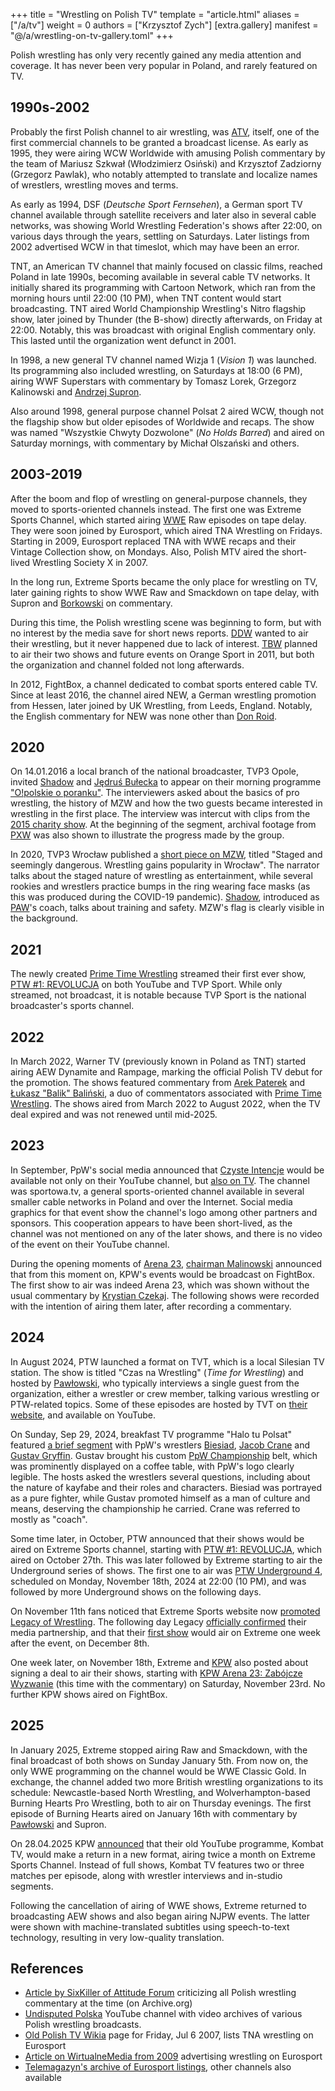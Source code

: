 +++
title = "Wrestling on Polish TV"
template = "article.html"
aliases = ["/a/tv"]
weight = 0
authors = ["Krzysztof Zych"]
[extra.gallery]
manifest = "@/a/wrestling-on-tv-gallery.toml"
+++

Polish wrestling has only very recently gained any media attention and coverage. It has never been very popular
in Poland, and rarely featured on TV.

<!-- more -->

## 1990s-2002

Probably the first Polish channel to air wrestling, was [ATV][atv-wikipedia], itself, one of the first commercial channels to be granted a broadcast license.
As early as 1995, they were airing WCW Worldwide with amusing Polish commentary by the team of Mariusz Szkwał (Włodzimierz Osiński) and Krzysztof Zadziorny (Grzegorz Pawlak), who notably attempted to translate and localize names of wrestlers, wrestling moves and terms.

As early as 1994, DSF (_Deutsche Sport Fernsehen_), a German sport TV channel available through satellite receivers and later also in several cable networks, was showing World Wrestling Federation's shows after 22:00, on various days through the years, settling on Saturdays.
Later listings from 2002 advertised WCW in that timeslot, which may have been an error.

TNT, an American TV channel that mainly focused on classic films, reached Poland in late 1990s, becoming available in several cable TV networks. It initially shared its programming with Cartoon Network, which ran from the morning hours until 22:00 (10&nbsp;PM), when TNT content would start broadcasting.
TNT aired World Championship Wrestling's Nitro flagship show, later joined by Thunder (the B-show) directly afterwards, on Friday at 22:00. Notably, this was broadcast with original English commentary only. This lasted until the organization went defunct in 2001.


In 1998, a new general TV channel named Wizja&nbsp;1 (_Vision&nbsp;1_) was launched. Its programming also included wrestling, on Saturdays at 18:00 (6&nbsp;PM), airing WWF Superstars with commentary by Tomasz Lorek, Grzegorz Kalinowski and [Andrzej Supron](@/w/andrzej-supron.md).

Also around 1998, general purpose channel Polsat&nbsp;2 aired WCW, though not the flagship show but older episodes of Worldwide and recaps. The show was named "Wszystkie Chwyty Dozwolone" (_No Holds Barred_) and aired on Saturday mornings, with commentary by Michał Olszański and others.

## 2003-2019

After the boom and flop of wrestling on general-purpose channels, they moved to sports-oriented channels instead.
The first one was Extreme Sports Channel, which started airing [WWE](@/o/wwe.md) Raw episodes on tape delay. They were soon joined by Eurosport, which aired TNA Wrestling on Fridays.
Starting in 2009, Eurosport replaced TNA with WWE recaps and their Vintage Collection show, on Mondays. Also, Polish MTV aired the short-lived Wrestling Society X in 2007.

In the long run, Extreme Sports became the only place for wrestling on TV, later gaining rights to show WWE Raw and Smackdown on tape delay, with Supron and [Borkowski](@/w/pawel-borkowski.md) on commentary.

During this time, the Polish wrestling scene was beginning to form, but with no interest by the media save for short news reports.
[DDW](@/o/ddw.md) wanted to air their wrestling, but it never happened due to lack of interest.
[TBW](@/o/tbw.md) planned to air their two shows and future events on Orange Sport in 2011, but both the organization and channel folded not long afterwards.

In 2012, FightBox, a channel dedicated to combat sports entered cable TV. Since at least 2016, the channel aired NEW, a German wrestling promotion from Hessen, later joined by UK Wrestling, from Leeds, England. Notably, the English commentary for NEW was none other than [Don Roid](@/w/don-roid.md).

## 2020

On 14.01.2016 a local branch of the national broadcaster, TVP3 Opole, invited [Shadow](@/w/shadow.md) and [Jędruś Bułecka](@/w/jedrus-bulecka.md) to appear on their morning programme ["O!polskie o poranku"][mzw-tvp3-opole]. The interviewers asked about the basics of pro wrestling, the history of MZW and how the two guests became interested in wrestling in the first place. The interview was intercut with clips from the [2015 charity show](@/e/mzw/2015-01-11-mzw-charity-show-2015.md). At the beginning of the segment, archival footage from [PXW](@/o/pxw.md) was also shown to illustrate the progress made by the group.

In 2020, TVP3 Wrocław published a [short piece on MZW][mzw-tvp3], titled "Staged and seemingly dangerous. Wrestling gains popularity in Wrocław". The narrator talks about the staged nature of wrestling as entertainment, while several rookies and wrestlers practice bumps in the ring wearing face masks (as this was produced during the COVID-19 pandemic). [Shadow](@/w/shadow.md), introduced as [PAW](@/o/paw.md)'s coach, talks about training and safety. MZW's flag is clearly visible in the background.

## 2021

The newly created [Prime Time Wrestling](@/o/ptw.md) streamed their first ever show, [PTW #1: REVOLUCJA](@/e/ptw/2021-10-09-ptw-1-revolucja.md) on both YouTube and TVP Sport. While only streamed, not broadcast, it is notable because TVP Sport is the national broadcaster's sports channel.

## 2022

In March 2022, Warner TV (previously known in Poland as TNT) started airing AEW Dynamite and Rampage, marking the official Polish TV debut for the promotion. The shows featured commentary from [Arek Paterek](@/w/arek-paterek.md) and [Łukasz "Balik" Baliński](@/w/lukasz-balinski.md), a duo of commentators associated with [Prime Time Wrestling](@/o/ptw.md). The shows aired from March 2022 to August 2022, when the TV deal expired and was not renewed until mid-2025.

## 2023

In September, PpW's social media announced that [Czyste Intencje](@/e/ppw/2023-09-09-ppw-czyste-intencje.md) would be available not only on their YouTube channel, but [also on TV][czysteintencje-fb].
The channel was sportowa.tv, a general sports-oriented channel available in several smaller cable networks in Poland and over the Internet.
Social media graphics for that event show the channel's logo among other partners and sponsors. This cooperation appears to have been short-lived, as the channel was not mentioned on any of the later shows, and there is no video of the event on their YouTube channel.

During the opening moments of [Arena 23](@/e/kpw/2023-11-24-kpw-arena-23.md), [chairman Malinowski](@/w/krystian-malinowski.md) announced that from this moment on, KPW's events would be broadcast on FightBox. The first show to air was indeed Arena 23, which was shown without the usual commentary by [Krystian Czekaj](@/w/krystian-czekaj.md). The following shows were recorded with the intention of airing them later, after recording a commentary.

## 2024

In August 2024, PTW launched a format on TVT, which is a local Silesian TV station. The show is titled "Czas na Wrestling" (_Time for Wrestling_) and hosted by [Pawłowski](@/w/pan-pawlowski.md), who typically interviews a single guest from the organization, either a wrestler or crew member, talking various wrestling or PTW-related topics. Some of these episodes are hosted by TVT on [their website][tvt-czas], and available on YouTube.

On Sunday, Sep 29, 2024, breakfast TV programme "Halo tu Polsat" featured [a brief segment][halo-tu-ppw] with PpW's wrestlers [Biesiad](@/w/biesiad.md), [Jacob Crane](@/w/jacob-crane.md) and [Gustav Gryffin](@/w/gustav-gryffin.md). Gustav brought his custom [PpW Championship](@/c/ppw-championship.md) belt, which was prominently displayed on a coffee table, with PpW's logo clearly legible.
The hosts asked the wrestlers several questions, including about the nature of kayfabe and their roles and characters. Biesiad was portrayed as a pure fighter, while Gustav promoted himself as a man of culture and means, deserving the championship he carried. Crane was referred to mostly as "coach".

Some time later, in October, PTW announced that their shows would be aired on Extreme Sports channel, starting with [PTW #1: REVOLUCJA](@/e/ptw/2021-10-09-ptw-1-revolucja.md), which aired on October 27th.
This was later followed by Extreme starting to air the Underground series of shows.
The first one to air was [PTW Underground 4](@/e/ptw/2022-04-24-ptw-underground-4.md), scheduled on Monday, November 18th, 2024 at 22:00 (10&nbsp;PM), and was followed by more Underground shows on the following days.

On November 11th fans noticed that Extreme Sports website now [promoted Legacy of Wrestling][extreme-low-1].
The following day Legacy [officially confirmed][extreme-low-2] their media partnership, and that their [first show](@/e/low/2024-12-01-low-1.md) would air on Extreme one week after the event, on December 8th.

One week later, on November 18th, Extreme and [KPW](@/o/kpw.md) also posted about signing a deal to air their shows, starting with [KPW Arena 23: Zabójcze Wyzwanie](@/e/kpw/2023-11-24-kpw-arena-23.md) (this time with the commentary) on Saturday, November 23rd.
No further KPW shows aired on FightBox.

## 2025

In January 2025, Extreme stopped airing Raw and Smackdown, with the final broadcast of both shows on Sunday January 5th. From now on, the only WWE programming on the channel would be WWE Classic Gold. In exchange, the channel added two more British wrestling organizations to its schedule: Newcastle-based North Wrestling, and Wolverhampton-based Burning Hearts Pro Wrestling, both to air on Thursday evenings. The first episode of Burning Hearts aired on January 16th with commentary by [Pawłowski](@/w/pan-pawlowski.md) and Supron.

On 28.04.2025 KPW [announced][kombat-tv] that their old YouTube programme, Kombat TV, would make a return in a new format, airing twice a month on Extreme Sports Channel. Instead of full shows, Kombat TV features two or three matches per episode, along with wrestler interviews and in-studio segments.

Following the cancellation of airing of WWE shows, Extreme returned to broadcasting AEW shows and also began airing NJPW events. The latter were shown with machine-translated subtitles using speech-to-text technology, resulting in very low-quality translation.

## References

* [Article by SixKiller of Attitude Forum](https://web.archive.org/web/20210804014112/https://www.wrestling.pl/12-groszy-3-dlaczego-nie-chce-wrestlingu-w-polskiej-telewizji.html) criticizing all Polish wrestling commentary at the time (on Archive.org)
* [Undisputed Polska](https://www.youtube.com/@Undisputed-Polska/playlists) YouTube channel with video archives of various Polish wrestling broadcasts.
* [Old Polish TV Wikia][staratelewizja-2007] page for Friday, Jul 6 2007, lists TNA wrestling on Eurosport
* [Article on WirtualneMedia from 2009][wmedia-eurosport] advertising wrestling on Eurosport
* [Telemagazyn's archive of Eurosport listings](https://telemagazyn.pl/stacje/eurosport-1/archiwum), other channels also available


[extreme-low-1]: https://www.extreme.com/pl/program/legacy-of-wrestling/
[extreme-low-2]: https://www.facebook.com/legacyofwrestlingpl/posts/pfbid02mTUKt1pcAtvxPxFZASu4UHCEWbPLnbmnuDe219qYvB41kXG8rXLdyfMPefFbky3gl
[tvt-youtube]: https://www.youtube.com/@TVTtelewizja
[tvt-czas]: https://telewizjatvt.pl/?s=czas+na+wrestling
[ptw-extreme]: https://www.extreme.com/pl/program/prime-time-wrestling/
[fb-extreme-sports]: https://www.facebook.com/PrimeTimeWrestlingPL/posts/pfbid0DwHGQai69fPD3yYBa58LBvcCPFFLNsVShRaq8fru5VuiHaT9jhviRnyjk3X3rYqFl
[halo-tu-ppw]: https://youtu.be/rbscVyOSjn0?si=Li0WYQoHiVM9V-Pe
[czysteintencje-fb]: https://www.facebook.com/OficjalnePPW/posts/pfbid02R3XfFF8t7Wff6kJNEQz6Pq84AUbn5wvYBrPtPG4AuYSaUHF7FyMebzbsxV1WGtBEl
[ptwrevolucja-tvp-sport]: https://sport.tvp.pl/56112996/kinguin-prime-time-wrestling-1-revolucja-transmisja-na-zywo-online-live-stream-gdzie-ogladac
[wmedia-eurosport]: https://www.wirtualnemedia.pl/artykul/gwiazdy-wrestlingu-w-eurosporcie
[staratelewizja-2007]: https://staratelewizja.fandom.com/pl/wiki/06_Lipca_2007
[atv-wikipedia]: https://pl.wikipedia.org/wiki/ATV_%E2%80%93_Krajowa_Telewizja_Kablowa
[mzw-tvp3]: https://wroclaw.tvp.pl/48638715/wyrezyserowany-grozny-na-pozor-wrestling-nabiera-popularnosci-we-wroclawiu
[aew-warner]: https://www.polsatmedia.pl/Aktualnosc_6786/All-Elite-Wrestling-Emitowany-W-Polsce-Wylacznie-W-Warner-TV_1825161/index.html
[kombat-tv]: https://www.facebook.com/photo/?fbid=1003326585259914&set=a.517136233878954
[mzw-tvp3-opole]: https://youtu.be/ECnTkYD6w2g&t=2232
